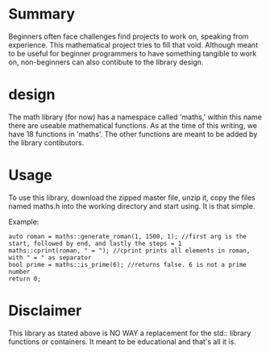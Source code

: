 Summary
=======

Beginners often face challenges find projects to work on, speaking from experience. This mathematical project tries to
fill that void. Although meant to be useful for beginner programmers to have something tangible to work on, non-beginners can also contibute to the library design.

design
======

The math library (for now) has a namespace called 'maths,' within this name there are useable mathematical functions. As
at the time of this writing, we have 18 functions in 'maths'. The other functions are meant to be added by the library
contibutors.

Usage
======

To use this library, download the zipped master file, unzip it, copy the files named maths.h into the working directory and start using. It is that simple.

Example:

    auto roman = maths::generate_roman(1, 1500, 1); //first arg is the start, followed by end, and lastly the steps = 1
    maths::cprint(roman, " = "); //cprint prints all elements in roman, with " = " as separator
    bool prime = maths::is_prime(6); //returns false. 6 is not a prime number
    return 0;

Disclaimer
==========

This library as stated above is NO WAY a replacement for the std:: library functions or containers. It meant to be
educational and that's all it is.
